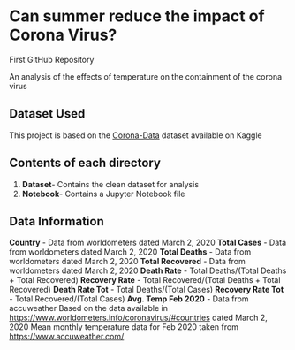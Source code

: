 # Can summer reduce the impact of Corona Virus?
First GitHub Repository

An analysis of the effects of temperature on the containment of the corona virus

## Dataset Used
This project is based on the [Corona-Data](https://www.kaggle.com/mathewsanju/corona-data) dataset available on Kaggle


## Contents of each directory
1) **Dataset**- Contains the clean dataset for analysis
2) **Notebook**- Contains a Jupyter Notebook file


## Data Information
**Country** - Data from worldometers dated March 2, 2020
**Total Cases** - Data from worldometers dated March 2, 2020
**Total Deaths** - Data from worldometers dated March 2, 2020
**Total Recovered** - Data from worldometers dated March 2, 2020
**Death Rate** - Total Deaths/(Total Deaths + Total Recovered)
**Recovery Rate** - Total Recovered/(Total Deaths + Total Recovered)
**Death Rate Tot** - Total Deaths/(Total Cases)
**Recovery Rate Tot** - Total Recovered/(Total Cases)
**Avg. Temp Feb 2020** - Data from accuweather
Based on the data available in https://www.worldometers.info/coronavirus/#countries dated March 2, 2020
Mean monthly temperature data for Feb 2020 taken from https://www.accuweather.com/





